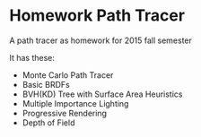 # Homework Path Tracer
A path tracer as homework for 2015 fall semester

It has these:
* Monte Carlo Path Tracer
* Basic BRDFs
* BVH(KD) Tree with Surface Area Heuristics
* Multiple Importance Lighting
* Progressive Rendering
* Depth of Field


